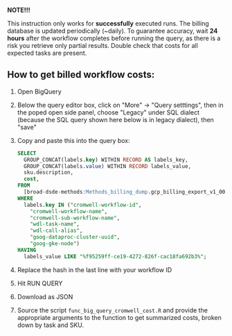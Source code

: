 **NOTE!!!**

This instruction only works for **successfully** executed runs. The billing database is updated periodically (~daily). To guarantee accuracy, wait **24 hours** after the workflow
completes before running the query, as there is a risk you retrieve only partial results. Double check that costs for 
all expected tasks are present.

## How to get billed workflow costs:

1. Open BigQuery
2. Below the query editor box, click on "More" -> "Query setttings", then in the poped open side panel, choose "Legacy" under SQL dialect (because the SQL query shown here below is in legacy dialect), then "save"
3. Copy and paste this into the query box:

    ```sql
    SELECT
      GROUP_CONCAT(labels.key) WITHIN RECORD AS labels_key,
      GROUP_CONCAT(labels.value) WITHIN RECORD labels_value,
      sku.description,
      cost,
    FROM
      [broad-dsde-methods:Methods_billing_dump.gcp_billing_export_v1_009C7D_923007_219A6F]
    WHERE
      labels.key IN ("cromwell-workflow-id",
        "cromwell-workflow-name",
        "cromwell-sub-workflow-name",
        "wdl-task-name",
        "wdl-call-alias",
        "goog-dataproc-cluster-uuid",
        "goog-gke-node")
    HAVING
      labels_value LIKE "%f95259ff-ce19-4272-826f-cac18fa692b3%";
    ```

4. Replace the hash in the last line with your workflow ID
5. Hit RUN QUERY
6. Download as JSON
7. Source the script `func_big_query_cromwell_cost.R` and provide the appropriate arguments to the function to get summarized costs, broken down by task and SKU.